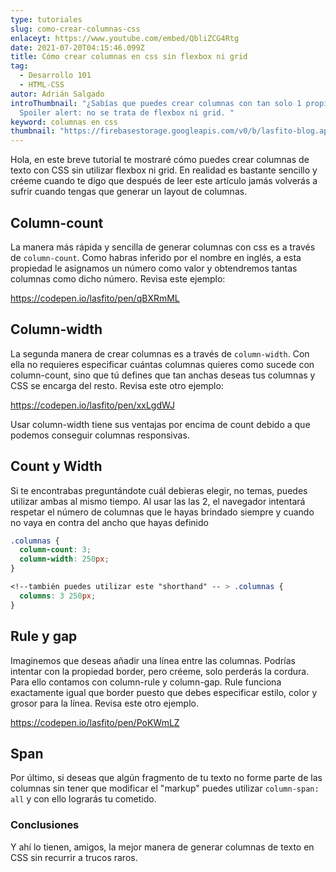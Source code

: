 ```yaml
---
type: tutoriales
slug: como-crear-columnas-css
enlaceyt: https://www.youtube.com/embed/QbliZCG4Rtg
date: 2021-07-20T04:15:46.099Z
title: Cómo crear columnas en css sin flexbox ni grid
tag:
  - Desarrollo 101
  - HTML-CSS
autor: Adrián Salgado
introThumbnail: "¿Sabías que puedes crear columnas con tan solo 1 propiedad?
  Spoiler alert: no se trata de flexbox ni grid. "
keyword: columnas en css
thumbnail: "https://firebasestorage.googleapis.com/v0/b/lasfito-blog.appspot.com/o/columnas-css-thumb.png?alt=media&token=8d5de9d8-389f-46ff-83ce-a4e83a314dcd"
---
```


Hola, en este breve tutorial te mostraré cómo puedes crear columnas de texto con CSS sin utilizar flexbox ni grid. En realidad es bastante sencillo y créeme cuando te digo que después de leer este artículo jamás volverás a sufrir cuando tengas que generar un layout de columnas.

## Column-count

La manera más rápida y sencilla de generar columnas con css es a través de `column-count`. Como habras inferido por el nombre en inglés, a esta propiedad le asignamos un número como valor y obtendremos tantas columnas como dicho número. Revisa este ejemplo:

https://codepen.io/lasfito/pen/qBXRmML

## Column-width

La segunda manera de crear columnas es a través de `column-width`. Con ella no requieres especificar cuántas columnas quieres como sucede con column-count, sino que tú defines que tan anchas deseas tus columnas y CSS se encarga del resto. Revisa este otro ejemplo:

https://codepen.io/lasfito/pen/xxLgdWJ

Usar column-width tiene sus ventajas por encima de count debido a que podemos conseguir columnas responsivas.

## Count y Width

Si te encontrabas preguntándote cuál debieras elegir, no temas, puedes utilizar ambas al mismo tiempo. Al usar las las 2, el navegador intentará respetar el número de columnas que le hayas brindado siempre y cuando no vaya en contra del ancho que hayas definido

```css
.columnas {
  column-count: 3;
  column-width: 250px;
}

<!--también puedes utilizar este "shorthand" -- > .columnas {
  columns: 3 250px;
}
```

## Rule y gap

Imaginemos que deseas añadir una línea entre las columnas. Podrías intentar con la propiedad border, pero créeme, solo perderás la cordura. Para ello contamos con column-rule y column-gap. Rule funciona exactamente igual que border puesto que debes especificar estilo, color y grosor para la línea. Revisa este otro ejemplo.

https://codepen.io/lasfito/pen/PoKWmLZ

## Span

Por último, si deseas que algún fragmento de tu texto no forme parte de las columnas sin tener que modificar el "markup" puedes utilizar `column-span: all` y con ello lograrás tu cometido.

### Conclusiones

Y ahí lo tienen, amigos, la mejor manera de generar columnas de texto en CSS sin recurrir a trucos raros.
